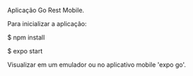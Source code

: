 Aplicação Go Rest Mobile.

Para inicializar a aplicação:

$ npm install

$ expo start

Visualizar em um emulador ou no aplicativo mobile 'expo go'.
